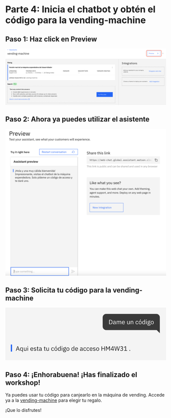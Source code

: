 # Parte 4: Inicia el chatbot y obtén el código para la vending-machine

## Paso 1: Haz click en Preview

![Preview](../images/preview.png)

## Paso 2: Ahora ya puedes utilizar el asistente

![ChatBot](../images/chatbot.png)

## Paso 3: Solicita tu código para la vending-machine

![DarCódigo](../images/darCodigo.png)

## Paso 4: ¡Enhorabuena! ¡Has finalizado el workshop! 

Ya puedes usar tu código para canjearlo en la máquina de vending.
Accede ya a la [vending-machine]() para elegir tu regalo.

¡Que lo disfrutes!

